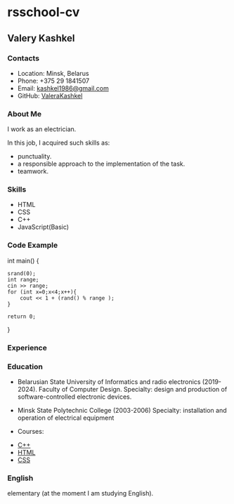 # rsschool-cv
## Valery Kashkel

### Contacts
- Location: Minsk, Belarus
- Phone: +375 29 1841507
- Email: kashkel1986@gmail.com
- GitHub: [ValeraKashkel](https://github.com/ValeraKashkel)

### About Me
I work as an electrician.

In this job, I acquired such skills as:
- punctuality.
- a responsible approach to the implementation of the task.
- teamwork.

### Skills
- HTML
- CSS
- C++
- JavaScript(Basic)

### Code Example


int main() {

    srand(0);
    int range;
    cin >> range;
    for (int x=0;x<4;x++){
        cout << 1 + (rand() % range );
    }
    
    return 0;
}

### Experience

### Education

* Belarusian State University of Informatics
and radio electronics (2019-2024).
Faculty of Computer Design.
Specialty: design and production of software-controlled electronic devices.

* Minsk State Polytechnic College
(2003-2006)
Specialty: installation and operation of electrical equipment

* Courses:
- [ C++ ](https://www.sololearn.com/certificates/course/en/20637767/1051/landscape/png)
- [HTML](https://www.sololearn.com/Certificate/1014-20637767/pdf/)
- [CSS](https://www.sololearn.com/Certificate/1023-20637767/pdf/)

### English
elementary (at the moment I am studying English).